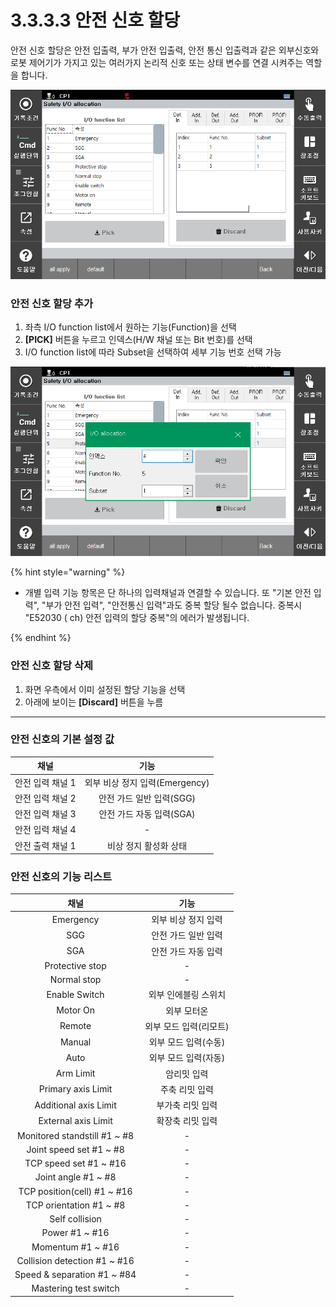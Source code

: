 ﻿# 3.3.3.3 안전 신호 할당

안전 신호 할당은 안전 입출력, 부가 안전 입출력, 안전 통신 입출력과 같은 외부신호와 로봇 제어기가 가지고 있는 여러가지 논리적 신호 또는 상태 변수를 연결 시켜주는 역할을 합니다.

![Additional Input Image](../../../_assets/safety_io/io_alloc.png)

### 안전 신호 할당 추가 
1) 좌측 I/O function list에서 원하는 기능(Function)을 선택
2) **[PICK]** 버튼을 누르고 인덱스(H/W 채널 또는 Bit 번호)를 선택
3) I/O function list에 따라 Subset을 선택하여 세부 기능 번호 선택 가능

![Additional Input Image](../../../_assets/safety_io/io_alloc2.png)


{% hint style="warning" %}
* 개별 입력 기능 항목은 단 하나의 입력채널과 연결할 수 있습니다. 또 "기본 안전 입력", "부가 안전 입력", "안전통신 입력"과도 중복 할당 될수 없습니다. 중복시 "E52030 ( ch) 안전 입력의 할당 중복"의 에러가 발생됩니다.

{% endhint %}

### 안전 신호 할당 삭제 
1) 화면 우측에서 이미 설정된 할당 기능을 선택
2) 아래에 보이는 **[Discard]** 버튼을 누름

---

### 안전 신호의 기본 설정 값

|  **채널** |     **기능**                       | 
| :-------: | :------------------------------------------------: |
| 안전 입력 채널 1 | 외부 비상 정지 입력(Emergency) |
| 안전 입력 채널 2 | 안전 가드 일반 입력(SGG)| 
| 안전 입력 채널 3 | 안전 가드 자동 입력(SGA)|
| 안전 입력 채널 4 | - |
| 안전 출력 채널 1 | 비상 정지 활성화 상태|

### 안전 신호의 기능 리스트

|  **채널** |     **기능**                       | 
| :-------: | :------------------------------------------------: |
| Emergency | 외부 비상 정지 입력|
| SGG| 안전 가드 일반 입력| 
| SGA | 안전 가드 자동 입력|
| Protective stop | - |
| Normal stop | - |
| Enable Switch | 외부 인에블링 스위치 |
| Motor On | 외부 모터온 |
| Remote | 외부 모드 입력(리모트) |
| Manual | 외부 모드 입력(수동)  |
| Auto | 외부 모드 입력(자동)  |
| Arm Limit | 암리밋 입력|
| Primary axis Limit | 주축 리밋 입력 |
| Additional axis Limit | 부가축 리밋 입력 |
| External axis Limit | 확장축 리밋 입력 |
| Monitored standstill #1 ~ #8 | - |
| Joint speed set #1 ~ #8 | - |
| TCP speed set #1 ~ #16 | - |
| Joint angle #1 ~ #8 | - |
| TCP position(cell) #1 ~ #16 | - |
| TCP orientation #1 ~ #8 | - |
| Self collision | - |
| Power #1 ~ #16 | - |
| Momentum #1 ~ #16 | - |
| Collision detection #1 ~ #16 | - |
| Speed & separation #1 ~ #84 | - |
| Mastering test switch| - |